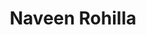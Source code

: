 ---
title: "Naveen Rohilla"
image: "/images/team/naveen.jpeg"
jobtitle: "CFO"
email: "nrohilla245@gmail.com"
linkedinurl: "https://www.linkedin.com/in/govindbhardwaj/"
---